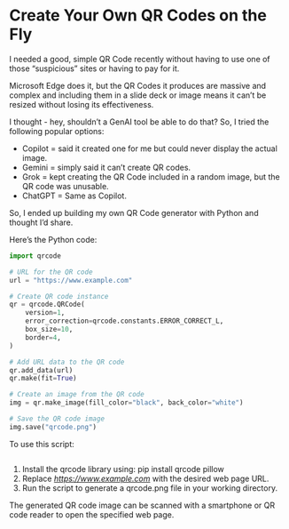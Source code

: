 # Create Your Own QR Codes on the Fly

I needed a good, simple QR Code recently without having to use one of those “suspicious” sites or having to pay for it.

Microsoft Edge does it, but the QR Codes it produces are massive and complex and including them in a slide deck or image means it can’t be resized without losing its effectiveness.

I thought - hey, shouldn’t a GenAI tool be able to do that? So, I tried the following popular options:

-   Copilot = said it created one for me but could never display the actual image.
-   Gemini = simply said it can’t create QR codes.
-   Grok = kept creating the QR Code included in a random image, but the QR code was unusable.
-   ChatGPT = Same as Copilot.

So, I ended up building my own QR Code generator with Python and thought I’d share.

Here’s the Python code:

```Python
import qrcode

# URL for the QR code
url = "https://www.example.com"

# Create QR code instance
qr = qrcode.QRCode(
    version=1,
    error_correction=qrcode.constants.ERROR_CORRECT_L,
    box_size=10,
    border=4,
)

# Add URL data to the QR code
qr.add_data(url)
qr.make(fit=True)

# Create an image from the QR code
img = qr.make_image(fill_color="black", back_color="white")

# Save the QR code image
img.save("qrcode.png")
```

To use this script:

```Code Language

```

1.  Install the qrcode library using: pip install qrcode pillow
2.  Replace *https://www.example.com* with the desired web page URL.
3.  Run the script to generate a qrcode.png file in your working directory.

The generated QR code image can be scanned with a smartphone or QR code reader to open the specified web page.

